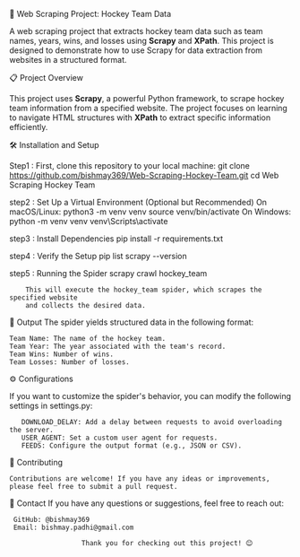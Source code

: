 🏒 Web Scraping Project: Hockey Team Data
   
   A web scraping project that extracts hockey team data such as 
   team names, years, wins, and losses using **Scrapy** and **XPath**.
   This project is designed to demonstrate how to use Scrapy for data
   extraction from websites in a structured format.
   
📋 Project Overview

   This project uses **Scrapy**, a powerful Python framework, 
   to scrape hockey team information from a specified website. 
   The project focuses on learning to navigate HTML structures 
   with **XPath** to extract specific information efficiently.

🛠️ Installation and Setup

   Step1 : First, clone this repository to your local machine:
           git clone https://github.com/bishmay369/Web-Scraping-Hockey-Team.git
                     cd Web Scraping Hockey Team

   step2 : Set Up a Virtual Environment (Optional but Recommended)
           On macOS/Linux:
                         python3 -m venv venv
                         source venv/bin/activate
           On Windows:
                      python -m venv venv
                      venv\Scripts\activate

   step3 : Install Dependencies
          pip install -r requirements.txt
                   
   step4 : Verify the Setup
         pip list
         scrapy --version

   step5 : Running the Spider
        scrapy crawl hockey_team

        This will execute the hockey_team spider, which scrapes the specified website
        and collects the desired data.

📄 Output
    The spider yields structured data in the following format:

    Team Name: The name of the hockey team.
    Team Year: The year associated with the team's record.
    Team Wins: Number of wins.
    Team Losses: Number of losses.

⚙️ Configurations
    
  If you want to customize the spider's behavior, you can modify the following settings in settings.py:

       DOWNLOAD_DELAY: Add a delay between requests to avoid overloading the server.
       USER_AGENT: Set a custom user agent for requests.
       FEEDS: Configure the output format (e.g., JSON or CSV).

 🤝 Contributing
   
    Contributions are welcome! If you have any ideas or improvements, 
    please feel free to submit a pull request.

  📧 Contact
     If you have any questions or suggestions, feel free to reach out:

     GitHub: @bishmay369
     Email: bishmay.padhi@gmail.com

                      Thank you for checking out this project! 😊
  
